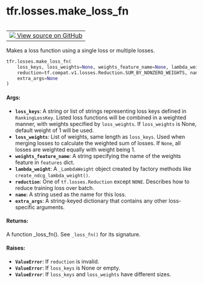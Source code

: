 <div itemscope itemtype="http://developers.google.com/ReferenceObject">
<meta itemprop="name" content="tfr.losses.make_loss_fn" />
<meta itemprop="path" content="Stable" />
</div>

# tfr.losses.make_loss_fn

<!-- Insert buttons and diff -->

<table class="tfo-notebook-buttons tfo-api" align="left">

<td>
  <a target="_blank" href="https://github.com/tensorflow/ranking/tree/master/tensorflow_ranking/python/losses.py">
    <img src="https://www.tensorflow.org/images/GitHub-Mark-32px.png" />
    View source on GitHub
  </a>
</td></table>

Makes a loss function using a single loss or multiple losses.

```python
tfr.losses.make_loss_fn(
    loss_keys, loss_weights=None, weights_feature_name=None, lambda_weight=None,
    reduction=tf.compat.v1.losses.Reduction.SUM_BY_NONZERO_WEIGHTS, name=None,
    extra_args=None
)
```

<!-- Placeholder for "Used in" -->

#### Args:

*   <b>`loss_keys`</b>: A string or list of strings representing loss keys
    defined in `RankingLossKey`. Listed loss functions will be combined in a
    weighted manner, with weights specified by `loss_weights`. If `loss_weights`
    is None, default weight of 1 will be used.
*   <b>`loss_weights`</b>: List of weights, same length as `loss_keys`. Used
    when merging losses to calculate the weighted sum of losses. If `None`, all
    losses are weighted equally with weight being 1.
*   <b>`weights_feature_name`</b>: A string specifying the name of the weights
    feature in `features` dict.
*   <b>`lambda_weight`</b>: A `_LambdaWeight` object created by factory methods
    like `create_ndcg_lambda_weight()`.
*   <b>`reduction`</b>: One of `tf.losses.Reduction` except `NONE`. Describes
    how to reduce training loss over batch.
*   <b>`name`</b>: A string used as the name for this loss.
*   <b>`extra_args`</b>: A string-keyed dictionary that contains any other
    loss-specific arguments.

#### Returns:

A function _loss_fn(). See `_loss_fn()` for its signature.

#### Raises:

*   <b>`ValueError`</b>: If `reduction` is invalid.
*   <b>`ValueError`</b>: If `loss_keys` is None or empty.
*   <b>`ValueError`</b>: If `loss_keys` and `loss_weights` have different sizes.
